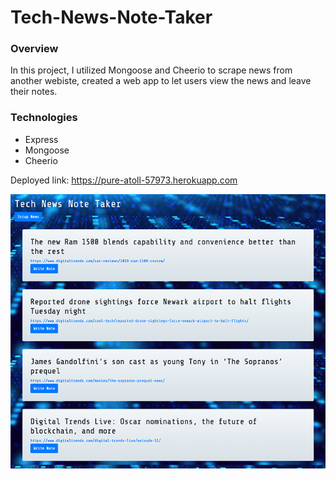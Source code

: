 # Tech-News-Note-Taker

### Overview

In this project, I utilized Mongoose and Cheerio to scrape news from another webiste, created a web app to let users view the news and leave their notes.

### Technologies

* Express
* Mongoose
* Cheerio

Deployed link:
https://pure-atoll-57973.herokuapp.com

![Drink-Da-Drink](public/technews.png)